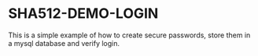 # SHA512-DEMO-LOGIN
This is a simple example of how to create secure passwords, store them in a mysql database and verify login.
